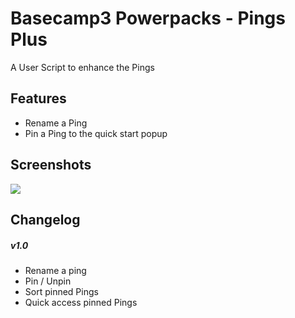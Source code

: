 # Basecamp3 Powerpacks - Pings Plus

A User Script to enhance the Pings

## Features

- Rename a Ping
- Pin a Ping to the quick start popup

## Screenshots

![](https://i.imgur.com/e1ILOtI.gif)

## Changelog

##### v1.0

- Rename a ping
- Pin / Unpin
- Sort pinned Pings
- Quick access pinned Pings
